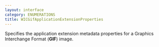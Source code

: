 ```yaml
---
layout: interface
category: ENUMERATIONS
title: WICGifApplicationExtensionProperties
---
```


Specifies the application extension metadata properties for a Graphics Interchange Format (**GIF**) image.
